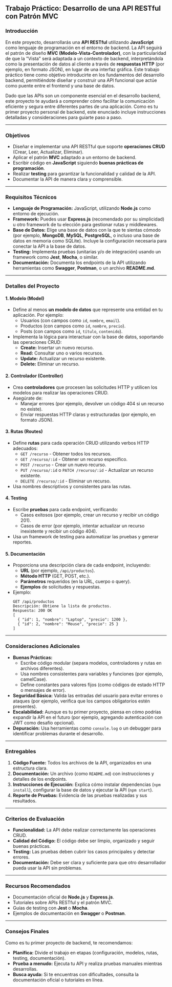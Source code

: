 ## Trabajo Práctico: Desarrollo de una API RESTful con Patrón MVC

### Introducción

En este proyecto, desarrollarás una **API RESTful** utilizando **JavaScript**
como lenguaje de programación en el entorno de backend. La API seguirá el patrón
de diseño **MVC (Modelo-Vista-Controlador)**, con la particularidad de que la
"Vista" será adaptada a un contexto de backend, interpretándola como la
presentación de datos al cliente a través de **respuestas HTTP** (por ejemplo,
en formato JSON), en lugar de una interfaz gráfica. Este trabajo práctico tiene
como objetivo introducirte en los fundamentos del desarrollo backend,
permitiéndote diseñar y construir una API funcional que actúe como puente entre
el frontend y una base de datos.

Dado que las APIs son un componente esencial en el desarrollo backend, este
proyecto te ayudará a comprender cómo facilitar la comunicación eficiente y
segura entre diferentes partes de una aplicación. Como es tu primer proyecto
personal de backend, este enunciado incluye instrucciones detalladas y
consideraciones para guiarte paso a paso.

---

### Objetivos

- Diseñar e implementar una API RESTful que soporte **operaciones CRUD** (Crear,
  Leer, Actualizar, Eliminar).
- Aplicar el patrón **MVC** adaptado a un entorno de backend.
- Escribir código en **JavaScript** siguiendo **buenas prácticas de
  programación**.
- Realizar **testing** para garantizar la funcionalidad y calidad de la API.
- Documentar la API de manera clara y comprensible.

---

### Requisitos Técnicos

- **Lenguaje de Programación:** JavaScript, utilizando **Node.js** como entorno
  de ejecución.
- **Framework:** Puedes usar **Express.js** (recomendado por su simplicidad) u
  otro framework de tu elección para gestionar rutas y middlewares.
- **Base de Datos:** Elige una base de datos con la que te sientas cómodo (por
  ejemplo, **MongoDB**, **MySQL**, **PostgreSQL**, o incluso una base de datos
  en memoria como SQLite). Incluye la configuración necesaria para conectar la
  API a la base de datos.
- **Testing:** Implementa pruebas (unitarias y/o de integración) usando un
  framework como **Jest**, **Mocha**, o similar.
- **Documentación:** Documenta los endpoints de la API utilizando herramientas
  como **Swagger**, **Postman**, o un archivo **README.md**.

---

### Detalles del Proyecto

#### 1. Modelo (Model)

- Define al menos **un modelo de datos** que represente una entidad en tu
  aplicación. Por ejemplo:
     - Usuarios (con campos como `id`, `nombre`, `email`).
     - Productos (con campos como `id`, `nombre`, `precio`).
     - Posts (con campos como `id`, `título`, `contenido`).
- Implementa la lógica para interactuar con la base de datos, soportando las
  operaciones CRUD:
     - **Create:** Insertar un nuevo recurso.
     - **Read:** Consultar uno o varios recursos.
     - **Update:** Actualizar un recurso existente.
     - **Delete:** Eliminar un recurso.

#### 2. Controlador (Controller)

- Crea **controladores** que procesen las solicitudes HTTP y utilicen los
  modelos para realizar las operaciones CRUD.
- Asegúrate de:
     - Manejar errores (por ejemplo, devolver un código 404 si un recurso no
       existe).
     - Enviar respuestas HTTP claras y estructuradas (por ejemplo, en formato
       JSON).

#### 3. Rutas (Routes)

- Define **rutas** para cada operación CRUD utilizando verbos HTTP adecuados:
     - `GET /recurso` - Obtener todos los recursos.
     - `GET /recurso/:id` - Obtener un recurso específico.
     - `POST /recurso` - Crear un nuevo recurso.
     - `PUT /recurso/:id` o `PATCH /recurso/:id` - Actualizar un recurso
       existente.
     - `DELETE /recurso/:id` - Eliminar un recurso.
- Usa nombres descriptivos y consistentes para las rutas.

#### 4. Testing

- Escribe **pruebas** para cada endpoint, verificando:
     - Casos exitosos (por ejemplo, crear un recurso y recibir un código 201).
     - Casos de error (por ejemplo, intentar actualizar un recurso inexistente y
       recibir un código 404).
- Usa un framework de testing para automatizar las pruebas y generar reportes.

#### 5. Documentación

- Proporciona una descripción clara de cada endpoint, incluyendo:
     - **URL** (por ejemplo, `/api/productos`).
     - **Método HTTP** (GET, POST, etc.).
     - **Parámetros** requeridos (en la URL, cuerpo o query).
     - **Ejemplos** de solicitudes y respuestas.
- Ejemplo:
     ```
     GET /api/productos
     Descripción: Obtiene la lista de productos.
     Respuesta: 200 OK
     [
       { "id": 1, "nombre": "Laptop", "precio": 1200 },
       { "id": 2, "nombre": "Mouse", "precio": 25 }
     ]
     ```

---

### Consideraciones Adicionales

- **Buenas Prácticas:**
     - Escribe código modular (separa modelos, controladores y rutas en archivos
       diferentes).
     - Usa nombres consistentes para variables y funciones (por ejemplo,
       camelCase).
     - Define constantes para valores fijos (como códigos de estado HTTP o
       mensajes de error).
- **Seguridad Básica:** Valida las entradas del usuario para evitar errores o
  ataques (por ejemplo, verifica que los campos obligatorios estén presentes).
- **Escalabilidad:** Aunque es tu primer proyecto, piensa en cómo podrías
  expandir la API en el futuro (por ejemplo, agregando autenticación con JWT
  como desafío opcional).
- **Depuración:** Usa herramientas como `console.log` o un debugger para
  identificar problemas durante el desarrollo.

---

### Entregables

1. **Código Fuente:** Todos los archivos de la API, organizados en una
   estructura clara.
2. **Documentación:** Un archivo (como `README.md`) con instrucciones y detalles
   de los endpoints.
3. **Instrucciones de Ejecución:** Explica cómo instalar dependencias
   (`npm install`), configurar la base de datos y ejecutar la API (`npm start`).
4. **Reporte de Pruebas:** Evidencia de las pruebas realizadas y sus resultados.

---

### Criterios de Evaluación

- **Funcionalidad:** La API debe realizar correctamente las operaciones CRUD.
- **Calidad del Código:** El código debe ser limpio, organizado y seguir buenas
  prácticas.
- **Testing:** Las pruebas deben cubrir los casos principales y detectar
  errores.
- **Documentación:** Debe ser clara y suficiente para que otro desarrollador
  pueda usar la API sin problemas.

---

### Recursos Recomendados

- Documentación oficial de **Node.js** y **Express.js**.
- Tutoriales sobre APIs RESTful y el patrón MVC.
- Guías de testing con **Jest** o **Mocha**.
- Ejemplos de documentación en **Swagger** o **Postman**.

---

### Consejos Finales

Como es tu primer proyecto de backend, te recomendamos:

- **Planifica:** Divide el trabajo en etapas (configuración, modelos, rutas,
  testing, documentación).
- **Prueba a menudo:** Ejecuta tu API y realiza pruebas manuales mientras
  desarrollas.
- **Busca ayuda:** Si te encuentras con dificultades, consulta la documentación
  oficial o tutoriales en línea.
